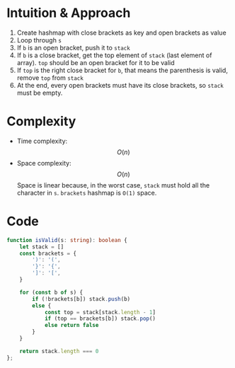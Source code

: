 # Intuition & Approach
1. Create hashmap with close brackets as key and open brackets as value
2. Loop through `s`
3. If `b` is an open bracket, push it to `stack`
4. If `b` is a close bracket, get the top element of `stack` (last element of array). `top` should be an open bracket for it to be valid
5. If `top` is the right close bracket for `b`, that means the parenthesis is valid, remove `top` from `stack`
6. At the end, every open brackets must have its close brackets, so `stack` must be empty.

# Complexity
- Time complexity: $$O(n)$$
- Space complexity: $$O(n)$$
Space is linear because, in the worst case, `stack` must hold all the character in `s`. `brackets` hashmap is `O(1)` space.

# Code
```ts
function isValid(s: string): boolean {
    let stack = []
    const brackets = {
        ')': '(',
        '}': '{',
        ']': '[',
    }

    for (const b of s) {
        if (!brackets[b]) stack.push(b)
        else {
            const top = stack[stack.length - 1]
            if (top == brackets[b]) stack.pop()
            else return false
        }
    }

    return stack.length === 0
};
```